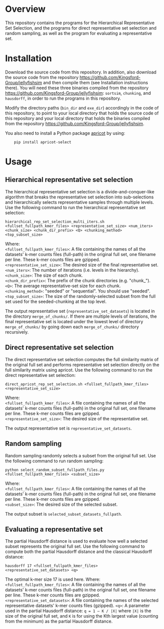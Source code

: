 # Overview

This repository contains the programs for the Hierarchical Representative Set Selection, and the programs for direct representative set selection and random sampling, as well as the program for evaluating a representative set.
   

# Installation

Download the source code from this repository. In addition, also download the source code from the repository https://github.com/Kingsford-Group/jellyfishsim and then compile them (see Installation instructions there). You will need these three binaries compiled from the repository https://github.com/Kingsford-Group/jellyfishsim: `sortsim`, `chunking`, and `hausdorff`, in order to run the programs in this repository.

Modify the directory paths (`bin_dir` and `exe_dir`) accordingly in the code of this repository, to point to your local directory that holds the source code of this repository and your local directory that holds the binaries compiled from the repository https://github.com/Kingsford-Group/jellyfishsim.

You also need to install a Python package [apricot](https://github.com/jmschrei/apricot) by using:
```
    pip install apricot-select
```

# Usage

## Hierarchical representative set selection

The hierarchical representative set selection is a divide-and-conquer-like algorithm that breaks the representative set selection into sub-selections and hierarchically selects representative samples through multiple levels. Use the following command to run the hierarchical representative set selection:

```
hierarchical_rep_set_selection_multi_iters.sh <fullset_fullpath_kmer_files> <representative_set_size> <num_iters> <chunk_size> <chunk_dir_prefix> <Q> <chunking_method> <top_subset_size>
```
Where: <br>
`<fullset_fullpath_kmer_files>`:  A file containing the names of all the datasets' k-mer counts files (full-path) in the original full set, one filename per line. These k-mer counts files are gzipped. <br>
`<representative_set_size>`: The desired size of the final representative set. <br>
`<num_iters>`: The number of iterations (i.e. levels in the hierarchy). <br>
`<chunk_size>`: The size of each chunk. <br>
`<chunk_dir_prefix>`: The prefix of the chunk directories (e.g. "chunk_"). <br>
`<Q>`: The average representative-set size for each chunk. <br>
`<chunking_method>`: "seeded" or "sequential". You should use "seeded". <br>
`<top_subset_size>`: The size of the randomly-selected subset from the full set used for the seeded-chunking at the top level.

The output representative set (`representative_set_datasets`) is located in the directory `merge_of_chunks/`. If there are multiple levels of iterations, the final representative set is located under the lowest level of directory `merge_of_chunks/` by going down each `merge_of_chunks/` directory recursively.

## Direct representative set selection

The direct representative set selection computes the full similarity matrix of the original full set and performs representative set selection directly on the full similarity matrix using apricot. Use the following command to run the direct representative set selection:

```
direct_apricot_rep_set_selection.sh <fullset_fullpath_kmer_files> <representative_set_size> 
```
Where: <br>
`<fullset_fullpath_kmer_files>`:  A file containing the names of all the datasets' k-mer counts files (full-path) in the original full set, one filename per line. These k-mer counts files are gzipped. <br>
`<representative_set_size>`: The desired size of the representative set. <br>

The output representative set is `representative_set_datasets`.

## Random sampling

Random sampling randomly selects a subset from the original full set. Use the following command to run random sampling:

```
python select_random_subset_fullpath_files.py <fullset_fullpath_kmer_files> <subset_size>
```

Where: <br>
`<fullset_fullpath_kmer_files>`:  A file containing the names of all the datasets' k-mer counts files (full-path) in the original full set, one filename per line. These k-mer counts files are gzipped. <br>
`<subset_size>`: The desired size of the selected subset. <br>

The output subset is `selected_subset_datasets_fullpath`.

## Evaluating a representative set

The partial Hausdorff distance is used to evaluate how well a selected subset represents the original full set. Use the following command to compute both the partial Hausdorff distance and the classical Hausdorff distance:

```
hausdorff 17 <fullset_fullpath_kmer_files> <representative_set_datasets> <q>
```

The optimal k-mer size 17 is used here. Where: <br>
`<fullset_fullpath_kmer_files>`:  A file containing the names of all the datasets' k-mer counts files (full-path) in the original full set, one filename per line. These k-mer counts files are gzipped. <br>
`<representative_set_datasets>`: A file containing the names of the selected representative datasets' k-mer counts files (gzipped).
`<q>`: A parameter used in the partial Hausdorff distance: `q = 1 – K / |X|` where `|X|` is the size of the original full set, and `K` is for using the Kth largest value (counting from the minimum) as the partial Hausdorff distance. 


